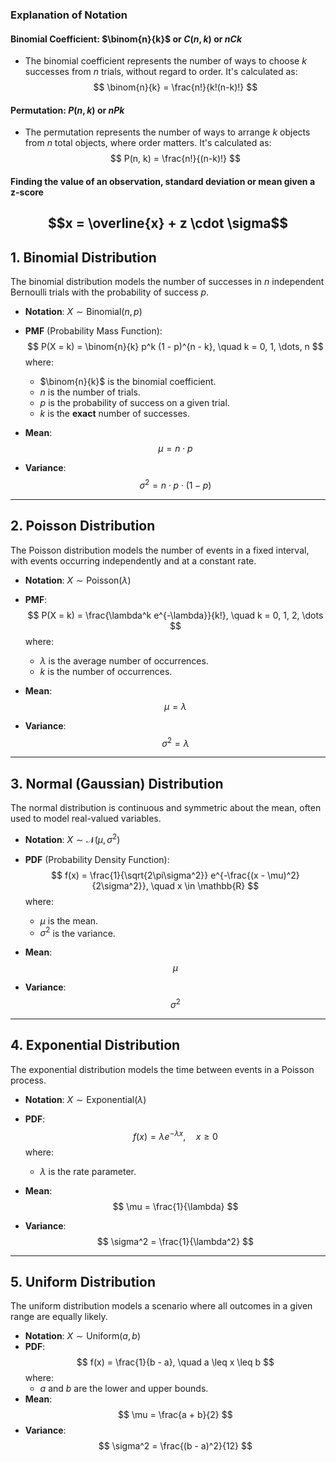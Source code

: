 ### Explanation of Notation

#### **Binomial Coefficient**: $\binom{n}{k}$ or $C(n, k)$ or $nCk$
- The binomial coefficient represents the number of ways to choose $k$ successes from $n$ trials, without regard to order. It's calculated as:
  $$ \binom{n}{k} = \frac{n!}{k!(n-k)!} $$
#### **Permutation**: $P(n, k)$ or $nPk$
- The permutation represents the number of ways to arrange $k$ objects from $n$ total objects, where order matters. It's calculated as:
$$ P(n, k) = \frac{n!}{(n-k)!} $$
#### Finding the value of an observation, standard deviation or mean given a z-score
$$x = \overline{x} + z \cdot \sigma$$
---
## 1. **Binomial Distribution**
The binomial distribution models the number of successes in $n$ independent Bernoulli trials with the probability of success $p$.
- **Notation**: $X \sim \text{Binomial}(n, p)$
- **PMF** (Probability Mass Function):
  $$ P(X = k) = \binom{n}{k} p^k (1 - p)^{n - k}, \quad k = 0, 1, \dots, n $$
  where:
  - $\binom{n}{k}$ is the binomial coefficient.
  - $n$ is the number of trials.
  - $p$ is the probability of success on a given trial.
  - $k$ is the **exact** number of successes.

- **Mean**:
$$ \mu = n \cdot p $$
- **Variance**:
  $$ \sigma^2 = n \cdot p \cdot (1 - p) $$
---
## 2. **Poisson Distribution**
The Poisson distribution models the number of events in a fixed interval, with events occurring independently and at a constant rate.
- **Notation**: $X \sim \text{Poisson}(\lambda)$
- **PMF**:
  $$ P(X = k) = \frac{\lambda^k e^{-\lambda}}{k!}, \quad k = 0, 1, 2, \dots $$
  where:
  - $\lambda$ is the average number of occurrences.
  - $k$ is the number of occurrences.

- **Mean**:
$$ \mu = \lambda $$
- **Variance**:
$$ \sigma^2 = \lambda $$
---
## 3. **Normal (Gaussian) Distribution**
The normal distribution is continuous and symmetric about the mean, often used to model real-valued variables.
- **Notation**: $X \sim \mathcal{N}(\mu, \sigma^2)$
- **PDF** (Probability Density Function):
  $$ f(x) = \frac{1}{\sqrt{2\pi\sigma^2}} e^{-\frac{(x - \mu)^2}{2\sigma^2}}, \quad x \in \mathbb{R} $$
  where:
  - $\mu$ is the mean.
  - $\sigma^2$ is the variance.

- **Mean**:
$$ \mu $$
- **Variance**:
$$ \sigma^2 $$
---
## 4. **Exponential Distribution**
The exponential distribution models the time between events in a Poisson process.
- **Notation**: $X \sim \text{Exponential}(\lambda)$
- **PDF**:
  $$ f(x) = \lambda e^{-\lambda x}, \quad x \geq 0 $$
  where:
  - $\lambda$ is the rate parameter.

- **Mean**:
$$ \mu = \frac{1}{\lambda} $$
- **Variance**:
$$ \sigma^2 = \frac{1}{\lambda^2} $$
---
## 5. **Uniform Distribution**
The uniform distribution models a scenario where all outcomes in a given range are equally likely.
- **Notation**: $X \sim \text{Uniform}(a, b)$
- **PDF**:
  $$ f(x) = \frac{1}{b - a}, \quad a \leq x \leq b $$
  where:
  - $a$ and $b$ are the lower and upper bounds.
- **Mean**:
$$ \mu = \frac{a + b}{2} $$
- **Variance**:
$$ \sigma^2 = \frac{(b - a)^2}{12} $$
